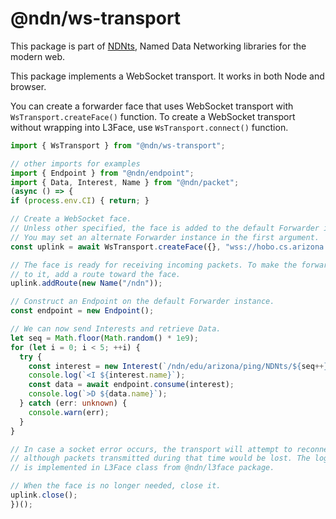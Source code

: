 # @ndn/ws-transport

This package is part of [NDNts](https://yoursunny.com/p/NDNts/), Named Data Networking libraries for the modern web.

This package implements a WebSocket transport.
It works in both Node and browser.

You can create a forwarder face that uses WebSocket transport with `WsTransport.createFace()` function.
To create a WebSocket transport without wrapping into L3Face, use `WsTransport.connect()` function.

```ts
import { WsTransport } from "@ndn/ws-transport";

// other imports for examples
import { Endpoint } from "@ndn/endpoint";
import { Data, Interest, Name } from "@ndn/packet";
(async () => {
if (process.env.CI) { return; }

// Create a WebSocket face.
// Unless other specified, the face is added to the default Forwarder instance.
// You may set an alternate Forwarder instance in the first argument.
const uplink = await WsTransport.createFace({}, "wss://hobo.cs.arizona.edu/ws/");

// The face is ready for receiving incoming packets. To make the forwarder send Interests
// to it, add a route toward the face.
uplink.addRoute(new Name("/ndn"));

// Construct an Endpoint on the default Forwarder instance.
const endpoint = new Endpoint();

// We can now send Interests and retrieve Data.
let seq = Math.floor(Math.random() * 1e9);
for (let i = 0; i < 5; ++i) {
  try {
    const interest = new Interest(`/ndn/edu/arizona/ping/NDNts/${seq++}`);
    console.log(`<I ${interest.name}`);
    const data = await endpoint.consume(interest);
    console.log(`>D ${data.name}`);
  } catch (err: unknown) {
    console.warn(err);
  }
}

// In case a socket error occurs, the transport will attempt to reconnect automatically,
// although packets transmitted during that time would be lost. The logic of reconnecting
// is implemented in L3Face class from @ndn/l3face package.

// When the face is no longer needed, close it.
uplink.close();
})();
```
